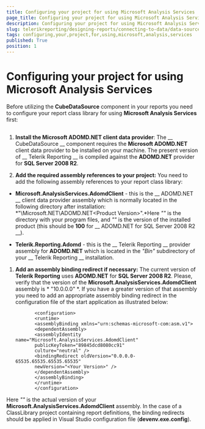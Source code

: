 ```yaml
---
title: Configuring your project for using Microsoft Analysis Services
page_title: Configuring your project for using Microsoft Analysis Services | for Telerik Reporting Documentation
description: Configuring your project for using Microsoft Analysis Services
slug: telerikreporting/designing-reports/connecting-to-data/data-source-components/cubedatasource-component/configuring-your-project-for-using-microsoft-analysis-services
tags: configuring,your,project,for,using,microsoft,analysis,services
published: True
position: 1
---
```


# Configuring your project for using Microsoft Analysis Services



Before utilizing the __CubeDataSource__ component in your reports you need to configure
        your report class library for using __Microsoft Analysis Services__ first:
      

## 

1. __Install the Microsoft ADOMD.NET client data provider__: The __
                CubeDataSource
              __ component requires the __Microsoft ADOMD.NET__
              client data provider to be installed on your machine. The present version of __
                Telerik
                Reporting
              __ is compiled against the __ADOMD.NET__ provider for
              __SQL Server 2008 R2__.
            

1. __Add the required assembly references to your project:__ You need to add
              the following assembly references to your report class library:
            

* __Microsoft.AnalysisServices.AdomdClient__ - this is the __
                    ADOMD.NET
                  __ client data provider assembly which is normally located in the
                  following directory after installation:
                *"<Program Files>\Microsoft.NET\ADOMD.NET\<Product Version>".*Here *"<Program Files>"* is the directory with your
                  program files, and *"<Product Version>"* is the version
                  of the installed product (this should be __100__ for __
                    ADOMD.NET for SQL Server 2008 R2
                  __).
                

* __Telerik.Reporting.Adomd__ - this is the __
                    Telerik
                    Reporting
                  __ provider assembly for __ADOMD.NET__ which
                  is located in the *"Bin"* subdirectory of your __
                    Telerik Reporting
                  __ installation.
                

1. __Add an assembly binding redirect if necessary:__ The current version
              of __Telerik Reporting__ uses __ADOMD.NET__ for
              __SQL Server 2008 R2__. Please, verify that the version of the
              __Microsoft.AnalysisServices.AdomdClient__ assembly is *
                "10.0.0.0"
              *. If you have a greater version of that assembly you need to add
              an appropriate assembly binding redirect in the configuration file of the start application as illustrated below:
            

	
              <configuration>
              <runtime>
              <assemblyBinding xmlns="urn:schemas-microsoft-com:asm.v1">
              <dependentAssembly>
              <assemblyIdentity name="Microsoft.AnalysisServices.AdomdClient"
              publicKeyToken="89845dcd8080cc91"
              culture="neutral" />
              <bindingRedirect oldVersion="0.0.0.0-65535.65535.65535.65535"
              newVersion="<Your Version>" />
              </dependentAssembly>
              </assemblyBinding>
              </runtime>
              </configuration>
            

Here *"<Your Version>"* is the actual version of your
              __Microsoft.AnalysisServices.AdomdClient__ assembly. In the case of a ClassLibrary project containing report definitions, the binding redirects should be applied in Visual Studio configuration file (__devenv.exe.config__).
            
